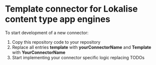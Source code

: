 # Template connector for Lokalise content type app engines

To start development of a new connector:

1.  Copy this repository code to your repository
2.  Replace all entries **template** with **yourConnectorName** and **Template** with **YourConnectorName**
3.  Start implementing your connector specific logic replacing TODOs
